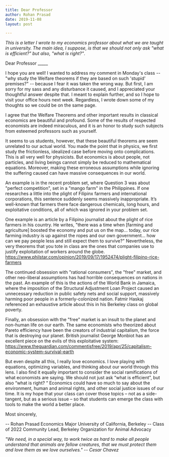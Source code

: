 ```yaml
---
title: Dear Professor
author: Rohan Prasad
date: 2019-11-08
layout: post

---
```


*This is a letter I wrote to my economics professor about what we are taught in university. The main idea, I suppose, is that we should not only ask "what is efficient?" but also, "what is right?"*.

Dear Professor \_\_\_\_\_

I hope you are well! I wanted to address my comment in Monday's class -- "why study the Welfare theorems if they are based on such 'stupid' premises?" -- because I fear it was taken the wrong way. But first, I am sorry for my sass and any disturbance it caused, and I appreciated your thoughtful answer despite that. I meant to explain further, and so I hope to visit your office hours next week. Regardless, I wrote down some of my thoughts so we could be on the same page.

I agree that the Welfare Theorems and other important results in classical economics are beautiful and profound. Some of the results of respected economists are indeed miraculous, and it is an honor to study such subjects from esteemed professors such as yourself.

It seems to us students, however, that these beautiful theorems are seem unrelated to our actual world. You made the point that in physics, we first study the frictionless, idealized case before moving onto complications. This is all very well for physicists. But economics is about people, not particles, and living beings cannot simply be reduced to mathematical equations. Moreover, making these erroneous assumptions while ignoring the suffering caused can have massive consequences in our world.

An example is in the recent problem set, where Question 3 was about "perfect competition", set in a "mango farm" in the Philippines. If one researches a little into the plight of Filipinx farmers and international corporations, this sentence suddenly seems massively inappropriate. It’s well-known that farmers there face dangerous chemicals, long hours, and exploitative conditions, all of which was ignored in your problem set. 

One example is an article by a Filipino journalist about the plight of rice farmers in his country. He writes, "there was a time when [farming and agriculture] boosted the economy and put us on the map... today, our rice farming industry is up against the ropes and our own government... how can we pay people less and still expect them to survive?" Nevertheless, the very theorems that you tote in class are the ones that companies use to justify exploitation of workers around the globe.
https://www.philstar.com/opinion/2019/09/17/1952474/plight-filipino-rice-farmers 

The continued obsession with "rational consumers", the "free" market, and other neo-liberal assumptions has had horrible consequences on nations in the past. An example of this is the actions of the World Bank in Jamaica, where the imposition of the Structural Adjustment Loan Project caused an unnecessary reduction in public safety nets and social support, massively harming poor people in a formerly-colonized nation. Fatmir Haskaj referenced an exhaustive article about this in his Berkeley class on global poverty.

Finally, an obsession with the "free" market is an insult to the planet and non-human life on our earth. The same economists who theorized about Pareto efficiency have been the creators of industrial capitalism, the force that is destroying our planet. British journalist George Monbiot has an excellent piece on the evils of this exploitative system:
https://www.theguardian.com/commentisfree/2019/apr/25/capitalism-economic-system-survival-earth 

But even despite all this, I really love economics. I love playing with equations, optimizing variables, and thinking about our world through this lens. I also find it equally important to consider the social ramifications of what economists are saying. We should not just ask “what is efficient”, but also “what is right? “ Economics could have so much to say about the environment, human and animal rights, and other social justice issues of our time. It is my hope that your class can cover those topics – not as a side-tangent, but as a serious issue – so that students can emerge the class with tools to make the world a better place.

Most sincerely,

-- 
Rohan Prasad
Economics Major
University of California, Berkeley -- Class of 2022
Community Lead, Berkeley Organization for Animal Advocacy

*"We need, in a special way, to work twice as hard to make all people understand that animals are fellow creatures, that we must protect them and love them as we love ourselves." -- Cesar Chavez*

